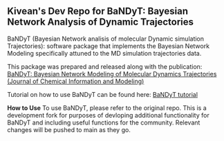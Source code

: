 ## Kivean's Dev Repo for BaNDyT: Bayesian Network Analysis of Dynamic Trajectories

BaNDyT (Bayesian Network analisis of molecular Dynamic simulation Trajectories): software package that implements the Bayesian Network Modeling specifically attuned to the MD simulation trajectories data.

This package was prepared and released along with the publication: [BaNDyT: Bayesian Network Modeling of Molecular Dynamics Trajectories (Journal of Chemical Information and Modeling)]( https://pubs.acs.org/doi/full/10.1021/acs.jcim.4c01981)

Tutorial on how to use BaNDyT can be found here: [BaNDyT tutorial](https://github.com/bandyt-group/bandyt-tutorial)

**How to Use**
To use BaNDyT, please refer to the original repo.  This is a development fork for purposes of devloping additional functionality for BaNDyT and including useful functions for the community.  Relevant changes will be pushed to main as they go.
